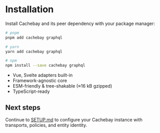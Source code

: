 # Installation

Install Cachebay and its peer dependency with your package manager:

```bash
# pnpm
pnpm add cachebay graphql

# yarn
yarn add cachebay graphql

# npm
npm install --save cachebay graphql
```

- Vue, Svelte adapters built-in
- Framework-agnostic core
- ESM-friendly & tree-shakable (≈16 kB gzipped)
- TypeScript-ready

## Next steps

Continue to [SETUP.md](./SETUP.md) to configure your Cachebay instance with transports, policies, and entity identity.
